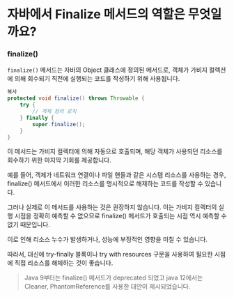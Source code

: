 # 자바에서 Finalize 메서드의 역할은 무엇일까요?

### finalize()

`finalize()` 메서드는 자바의 Object 클래스에 정의된 메서드로, 객체가 가비지 컬렉션에 의해 회수되기 직전에 실행되는 코드를 작성하기 위해 사용됩니다.

```java
복사
protected void finalize() throws Throwable {
    try {
        // 객체 정리 로직
    } finally {
        super.finalize();
    }
}
```

이 메서드는 가비지 컬렉터에 의해 자동으로 호출되며, 해당 객체가 사용되던 리소스를 회수하기 위한 마지막 기회를 제공합니다.

예를 들어, 객체가 네트워크 연결이나 파일 핸들과 같은 시스템 리소스를 사용하는 경우, finalize() 메서드에서 이러한 리소스를 명시적으로 해제하는 코드를 작성할 수 있습니다.

그러나 실제로 이 메서드를 사용하는 것은 권장하지 않습니다. 이는 가비지 컬렉터의 실행 시점을 정확히 예측할 수 없으므로 finalize() 메서드가 호출되는 시점 역시 예측할 수 없기 때문입니다.

이로 인해 리소스 누수가 발생하거나, 성능에 부정적인 영향을 미칠 수 있습니다.

따라서, 대신에 try-finally 블록이나 try with resources 구문을 사용하여 필요한 시점에 직접 리소스를 해체하는 것이 좋습니다.

> Java 9부터는 finalize() 메서드가 deprecated 되었고 java 12에서는 Cleaner, PhantomReference를 사용한 대안이 제시되었습니다.